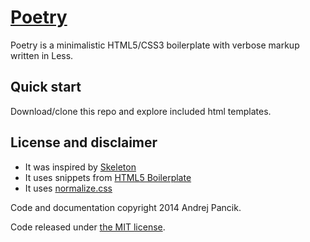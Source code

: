 # [Poetry](http://apancik.github.io/poetry/)

Poetry is a minimalistic HTML5/CSS3 boilerplate with verbose markup written in Less. 

## Quick start

Download/clone this repo and explore included html templates.

## License and disclaimer

* It was inspired by [Skeleton](getskeleton.com)
* It uses snippets from [HTML5 Boilerplate](html5boilerplate.com)
* It uses [normalize.css](necolas.github.io/normalize.css/)

Code and documentation copyright 2014 Andrej Pancik.

Code released under [the MIT license](LICENSE.md).